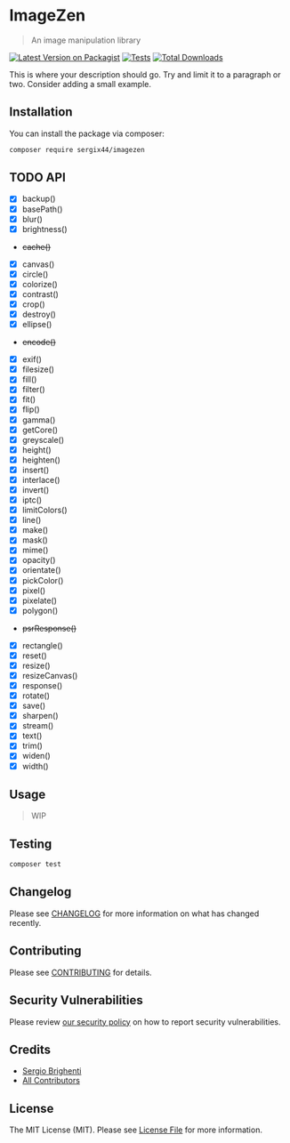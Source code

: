# ImageZen
> An image manipulation library

[![Latest Version on Packagist](https://img.shields.io/packagist/v/sergix44/imagezen.svg?style=flat-square)](https://packagist.org/packages/sergix44/imagezen)
[![Tests](https://img.shields.io/github/actions/workflow/status/sergix44/imagezen/run-tests.yml?branch=main&label=tests&style=flat-square)](https://github.com/sergix44/imagezen/actions/workflows/run-tests.yml)
[![Total Downloads](https://img.shields.io/packagist/dt/sergix44/imagezen.svg?style=flat-square)](https://packagist.org/packages/sergix44/imagezen)

This is where your description should go. Try and limit it to a paragraph or two. Consider adding a small example.

## Installation

You can install the package via composer:

```bash
composer require sergix44/imagezen
```

## TODO API
- [x] backup()
- [x] basePath()
- [x] blur()
- [x] brightness()
- ~~cache()~~
- [x] canvas()
- [x] circle()
- [x] colorize()
- [x] contrast()
- [x] crop()
- [x] destroy()
- [x] ellipse()
- ~~encode()~~
- [x] exif()
- [x] filesize()
- [x] fill()
- [x] filter()
- [x] fit()
- [x] flip()
- [x] gamma()
- [x] getCore()
- [x] greyscale()
- [x] height()
- [x] heighten()
- [x] insert()
- [x] interlace()
- [x] invert()
- [x] iptc()
- [x] limitColors()
- [x] line()
- [x] make()
- [x] mask()
- [x] mime()
- [x] opacity()
- [x] orientate()
- [x] pickColor()
- [x] pixel()
- [x] pixelate()
- [x] polygon()
- ~~psrResponse()~~
- [x] rectangle()
- [x] reset()
- [x] resize()
- [x] resizeCanvas()
- [x] response()
- [x] rotate()
- [x] save()
- [x] sharpen()
- [x] stream()
- [x] text()
- [x] trim()
- [x] widen()
- [x] width()

## Usage

> WIP

## Testing

```bash
composer test
```

## Changelog

Please see [CHANGELOG](CHANGELOG.md) for more information on what has changed recently.

## Contributing

Please see [CONTRIBUTING](https://github.com/spatie/.github/blob/main/CONTRIBUTING.md) for details.

## Security Vulnerabilities

Please review [our security policy](../../security/policy) on how to report security vulnerabilities.

## Credits

- [Sergio Brighenti](https://github.com/SergiX44)
- [All Contributors](../../contributors)

## License

The MIT License (MIT). Please see [License File](LICENSE.md) for more information.
